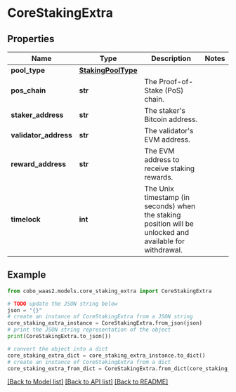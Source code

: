 # CoreStakingExtra


## Properties

Name | Type | Description | Notes
------------ | ------------- | ------------- | -------------
**pool_type** | [**StakingPoolType**](StakingPoolType.md) |  | 
**pos_chain** | **str** | The Proof-of-Stake (PoS) chain. | 
**staker_address** | **str** | The staker&#39;s Bitcoin address. | 
**validator_address** | **str** | The validator&#39;s EVM address. | 
**reward_address** | **str** | The EVM address to receive staking rewards. | 
**timelock** | **int** | The Unix timestamp (in seconds) when the staking position will be unlocked and available for withdrawal. | 

## Example

```python
from cobo_waas2.models.core_staking_extra import CoreStakingExtra

# TODO update the JSON string below
json = "{}"
# create an instance of CoreStakingExtra from a JSON string
core_staking_extra_instance = CoreStakingExtra.from_json(json)
# print the JSON string representation of the object
print(CoreStakingExtra.to_json())

# convert the object into a dict
core_staking_extra_dict = core_staking_extra_instance.to_dict()
# create an instance of CoreStakingExtra from a dict
core_staking_extra_from_dict = CoreStakingExtra.from_dict(core_staking_extra_dict)
```
[[Back to Model list]](../README.md#documentation-for-models) [[Back to API list]](../README.md#documentation-for-api-endpoints) [[Back to README]](../README.md)


